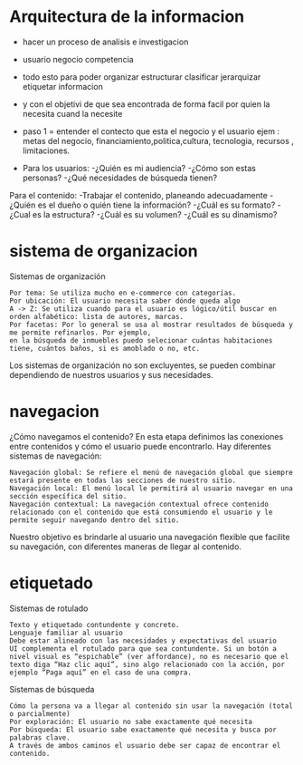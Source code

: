 # Arquitectura de la informacion
- hacer un proceso de analisis e investigacion
- usuario negocio competencia
- todo esto para poder organizar estructurar clasificar jerarquizar etiquetar informacion
- y con el objetivi de que sea encontrada de forma facil por quien la necesita cuand la necesite

- paso 1 = entender el contecto que esta el negocio y el usuario ejem : metas del negocio, financiamiento,politica,cultura,
tecnologia, recursos , limitaciones.
- Para los usuarios:
-¿Quién es mi audiencia?
-¿Cómo son estas personas?
-¿Qué necesidades de búsqueda tienen?

Para el contenido:
-Trabajar el contenido, planeando adecuadamente
-¿Quién es el dueño o quién tiene la información?
-¿Cuál es su formato?
-¿Cual es la estructura?
-¿Cuál es su volumen?
-¿Cuál es su dinamismo?

# sistema de organizacion
Sistemas de organización

    Por tema: Se utiliza mucho en e-commerce con categorías.
    Por ubicación: El usuario necesita saber dónde queda algo
    A -> Z: Se utiliza cuando para el usuario es lógico/útil buscar en orden alfabético: lista de autores, marcas.
    Por facetas: Por lo general se usa al mostrar resultados de búsqueda y me permite refinarlos. Por ejemplo,
    en la búsqueda de inmuebles puedo selecionar cuántas habitaciones tiene, cuántos baños, si es amoblado o no, etc.

Los sistemas de organización no son excluyentes, se pueden combinar dependiendo de nuestros usuarios y sus necesidades.

# navegacion
¿Cómo navegamos el contenido? En esta etapa definimos las conexiones entre contenidos y cómo el usuario puede encontrarlo. Hay diferentes sistemas de navegación:

    Navegación global: Se refiere el menú de navegación global que siempre estará presente en todas las secciones de nuestro sitio.
    Navegación local: El menú local le permitirá al usuario navegar en una sección específica del sitio.
    Navegación contextual: La navegación contextual ofrece contenido relacionado con el contenido que está consumiendo el usuario y le permite seguir navegando dentro del sitio.

Nuestro objetivo es brindarle al usuario una navegación flexible que facilite su navegación, con diferentes maneras de llegar al contenido.

# etiquetado
Sistemas de rotulado

    Texto y etiquetado contundente y concreto.
    Lenguaje familiar al usuario
    Debe estar alineado con las necesidades y expectativas del usuario
    UI complementa el rotulado para que sea contundente. Si un botón a nivel visual es “espichable” (ver affordance), no es necesario que el texto diga “Haz clic aquí”, sino algo relacionado con la acción, por ejemplo “Paga aquí” en el caso de una compra.

Sistemas de búsqueda

    Cómo la persona va a llegar al contenido sin usar la navegación (total o parcialmente)
    Por exploración: El usuario no sabe exactamente qué necesita
    Por búsqueda: El usuario sabe exactamente qué necesita y busca por palabras clave.
    A través de ambos caminos el usuario debe ser capaz de encontrar el contenido.


